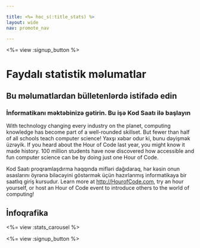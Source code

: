 ```yaml
---

title: <%= hoc_s(:title_stats) %>
layout: wide
nav: promote_nav

---
```


<a id="blurb"></a>

<%= view :signup_button %>

# Faydalı statistik məlumatlar

## Bu məlumatlardan bülletenlərdə istifadə edin

### İnformatikanı məktəbinizə gətirin. Bu işə Kod Saatı ilə başlayın

With technology changing every industry on the planet, computing knowledge has become part of a well-rounded skillset. But fewer than half of all schools teach computer science! Yaxşı xəbər odur ki, bunu dəyişmək üzrəyik. If you heard about the Hour of Code last year, you might know it made history. 100 million students have now discovered how accessible and fun computer science can be by doing just one Hour of Code.

Kod Saatı proqramlaşdırma haqqında mifləri dağıdaraq, hər kəsin onun əsaslarını öyrənə biləcəyini göstərmək üçün hazırlanmış informatikaya bir saatlıq giriş kursudur. Learn more at <http://HourofCode.com>, try an hour yourself, or host an Hour of Code event to introduce others to the world of computing!

<a id="infographics"></a>

## İnfoqrafika

<%= view :stats_carousel %>

<%= view :signup_button %>